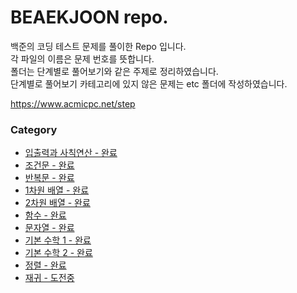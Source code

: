 # BEAEKJOON repo.

백준의 코딩 테스트 문제를 풀이한 Repo 입니다.  
각 파일의 이름은 문제 번호를 뜻합니다.  
폴더는 단계별로 풀어보기와 같은 주제로 정리하였습니다.  
단계별로 풀어보기 카테고리에 있지 않은 문제는 etc 폴더에 작성하였습니다.

https://www.acmicpc.net/step

### Category
- [입출력과 사칙연산 - 완료](https://github.com/HHNebula/BAEKJOON/tree/main/I.O%20and%20arithmetic%20operations)
- [조건문 - 완료](https://github.com/HHNebula/BAEKJOON/tree/main/Conditional)
- [반복문 - 완료](https://github.com/HHNebula/BAEKJOON/tree/main/Loop)
- [1차원 배열 - 완료](https://github.com/HHNebula/BAEKJOON/tree/main/1d_Array)
- [2차원 배열 - 완료](https://github.com/HHNebula/BAEKJOON/tree/main/2d_Array)
- [함수 - 완료](https://github.com/HHNebula/BAEKJOON/tree/main/Function)
- [문자열 - 완료](https://github.com/HHNebula/BAEKJOON/tree/main/String)
- [기본 수학 1 - 완료](https://github.com/HHNebula/BAEKJOON/tree/main/Basic%20Mathematics%201)
- [기본 수학 2 - 완료](https://github.com/HHNebula/BAEKJOON/tree/main/Basic%20Mathematics%202)
- [정렬 - 완료](https://github.com/HHNebula/BAEKJOON/tree/main/Sort)
- [재귀 - 도전중](https://github.com/HHNebula/BAEKJOON/tree/main/Recursive)
